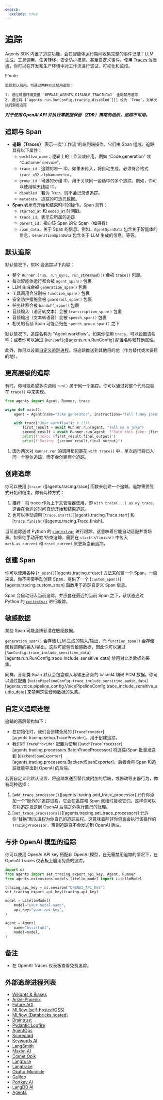 ```yaml
---
search:
  exclude: true
---
```

# 追踪

Agents SDK 内置了追踪功能，会在智能体运行期间收集完整的事件记录：LLM 生成、工具调用、任务转移、安全防护措施，甚至自定义事件。使用 [Traces 仪表板](https://platform.openai.com/traces)，你可以在开发和生产环境中对工作流进行调试、可视化和监控。

!!!note

    追踪默认启用。可通过两种方式禁用追踪：

    1. 通过设置环境变量 `OPENAI_AGENTS_DISABLE_TRACING=1` 全局禁用追踪
    2. 通过将 [`agents.run.RunConfig.tracing_disabled`][] 设为 `True`，对单次运行禁用追踪

***对于使用 OpenAI API 并执行零数据保留（ZDR）策略的组织，追踪不可用。***

## 追踪与 Span

-   **追踪（Traces）** 表示一次“工作流”的端到端操作。它们由 Span 组成。追踪具有以下属性：
    -   `workflow_name`：逻辑上的工作流或应用。例如 “Code generation” 或 “Customer service”。
    -   `trace_id`：追踪的唯一 ID。如果未传入，将自动生成。必须符合格式 `trace_<32_alphanumeric>`。
    -   `group_id`：可选的分组 ID，用于关联同一会话中的多个追踪。例如，你可以使用聊天线程 ID。
    -   `disabled`：若为 True，则不会记录该追踪。
    -   `metadata`：追踪的可选元数据。
-   **Span** 表示有开始和结束时间的操作。Span 具有：
    -   `started_at` 和 `ended_at` 时间戳。
    -   `trace_id`，表示它所属的追踪
    -   `parent_id`，指向该 Span 的父 Span（如果有）
    -   `span_data`，关于 Span 的信息。例如，`AgentSpanData` 包含关于智能体的信息，`GenerationSpanData` 包含关于 LLM 生成的信息，等等。

## 默认追踪

默认情况下，SDK 会追踪以下内容：

-   整个 `Runner.{run, run_sync, run_streamed}()` 会被 `trace()` 包裹。
-   每次智能体运行都会被 `agent_span()` 包裹
-   LLM 生成会被 `generation_span()` 包裹
-   工具调用会分别被 `function_span()` 包裹
-   安全防护措施会被 `guardrail_span()` 包裹
-   任务转移会被 `handoff_span()` 包裹
-   音频输入（语音转文本）会被 `transcription_span()` 包裹
-   音频输出（文本转语音）会被 `speech_span()` 包裹
-   相关的音频 Span 可能会归在 `speech_group_span()` 之下

默认情况下，追踪名称为 “Agent workflow”。如果你使用 `trace`，可以设置该名称；或者你可以通过 [`RunConfig`][agents.run.RunConfig] 配置名称和其他属性。

此外，你可以设置[自定义追踪进程](#custom-tracing-processors)，将追踪推送到其他目的地（作为替代或次要目的地）。

## 更高层级的追踪

有时，你可能希望多次调用 `run()` 属于同一个追踪。你可以通过将整个代码包裹在 `trace()` 中来实现。

```python
from agents import Agent, Runner, trace

async def main():
    agent = Agent(name="Joke generator", instructions="Tell funny jokes.")

    with trace("Joke workflow"): # (1)!
        first_result = await Runner.run(agent, "Tell me a joke")
        second_result = await Runner.run(agent, f"Rate this joke: {first_result.final_output}")
        print(f"Joke: {first_result.final_output}")
        print(f"Rating: {second_result.final_output}")
```

1. 因为两次对 `Runner.run` 的调用都包裹在 `with trace()` 中，单次运行将归入同一个整体追踪，而不会创建两个追踪。

## 创建追踪

你可以使用 [`trace()`][agents.tracing.trace] 函数来创建一个追踪。追踪需要显式开始和结束。你有两种方式：

1. 推荐：将 trace 作为上下文管理器使用，即 `with trace(...) as my_trace`。这会在合适的时间自动开始和结束追踪。
2. 也可以手动调用 [`trace.start()`][agents.tracing.Trace.start] 和 [`trace.finish()`][agents.tracing.Trace.finish]。

当前追踪通过 Python 的 [`contextvar`](https://docs.python.org/3/library/contextvars.html) 进行跟踪。这意味着它能自动适配并发场景。如果你手动开始/结束追踪，需要在 `start()`/`finish()` 中传入 `mark_as_current` 和 `reset_current` 来更新当前追踪。

## 创建 Span

你可以使用各种 [`*_span()`][agents.tracing.create] 方法来创建一个 Span。一般来说，你不需要手动创建 Span。提供了一个 [`custom_span()`][agents.tracing.custom_span] 函数用于追踪自定义 Span 信息。

Span 会自动归入当前追踪，并嵌套在最近的当前 Span 之下，该状态通过 Python 的 [`contextvar`](https://docs.python.org/3/library/contextvars.html) 进行跟踪。

## 敏感数据

某些 Span 可能会捕获潜在敏感数据。

`generation_span()` 会存储 LLM 生成的输入/输出，而 `function_span()` 会存储函数调用的输入/输出。这些可能包含敏感数据，因此你可以通过 [`RunConfig.trace_include_sensitive_data`][agents.run.RunConfig.trace_include_sensitive_data] 禁用对此类数据的采集。

同样，音频类 Span 默认会包含输入与输出音频的 base64 编码 PCM 数据。你可以通过配置 [`VoicePipelineConfig.trace_include_sensitive_audio_data`][agents.voice.pipeline_config.VoicePipelineConfig.trace_include_sensitive_audio_data] 来禁用这些音频数据的采集。

## 自定义追踪进程

追踪的高层架构如下：

-   在初始化时，我们会创建全局的 [`TraceProvider`][agents.tracing.setup.TraceProvider]，用于创建追踪。
-   我们将 `TraceProvider` 配置为使用 [`BatchTraceProcessor`][agents.tracing.processors.BatchTraceProcessor] 将追踪/Span 批量发送到 [`BackendSpanExporter`][agents.tracing.processors.BackendSpanExporter]，后者会将 Span 和追踪批量导出到 OpenAI 的后端。

若要自定义此默认设置、将追踪发送至替代或附加的后端，或修改导出器行为，你有两种选择：

1. [`add_trace_processor()`][agents.tracing.add_trace_processor] 允许你添加一个“额外的”追踪进程，它会在追踪和 Span 就绪时接收它们。这样你可以在将追踪发送到 OpenAI 后端之外执行自己的处理。
2. [`set_trace_processors()`][agents.tracing.set_trace_processors] 允许你“替换”默认进程为你自己的追踪进程。这意味着除非你包含会执行该操作的 `TracingProcessor`，否则追踪将不会发送到 OpenAI 后端。

## 与非 OpenAI 模型的追踪

你可以使用 OpenAI API key 搭配非 OpenAI 模型，在无需禁用追踪的情况下，在 OpenAI Traces 仪表板上启用免费的追踪。

```python
import os
from agents import set_tracing_export_api_key, Agent, Runner
from agents.extensions.models.litellm_model import LitellmModel

tracing_api_key = os.environ["OPENAI_API_KEY"]
set_tracing_export_api_key(tracing_api_key)

model = LitellmModel(
    model="your-model-name",
    api_key="your-api-key",
)

agent = Agent(
    name="Assistant",
    model=model,
)
```

## 备注
- 在 OpenAI Traces 仪表板查看免费追踪。

## 外部追踪进程列表

-   [Weights & Biases](https://weave-docs.wandb.ai/guides/integrations/openai_agents)
-   [Arize-Phoenix](https://docs.arize.com/phoenix/tracing/integrations-tracing/openai-agents-sdk)
-   [Future AGI](https://docs.futureagi.com/future-agi/products/observability/auto-instrumentation/openai_agents)
-   [MLflow (self-hosted/OSS)](https://mlflow.org/docs/latest/tracing/integrations/openai-agent)
-   [MLflow (Databricks hosted)](https://docs.databricks.com/aws/en/mlflow/mlflow-tracing#-automatic-tracing)
-   [Braintrust](https://braintrust.dev/docs/guides/traces/integrations#openai-agents-sdk)
-   [Pydantic Logfire](https://logfire.pydantic.dev/docs/integrations/llms/openai/#openai-agents)
-   [AgentOps](https://docs.agentops.ai/v1/integrations/agentssdk)
-   [Scorecard](https://docs.scorecard.io/docs/documentation/features/tracing#openai-agents-sdk-integration)
-   [Keywords AI](https://docs.keywordsai.co/integration/development-frameworks/openai-agent)
-   [LangSmith](https://docs.smith.langchain.com/observability/how_to_guides/trace_with_openai_agents_sdk)
-   [Maxim AI](https://www.getmaxim.ai/docs/observe/integrations/openai-agents-sdk)
-   [Comet Opik](https://www.comet.com/docs/opik/tracing/integrations/openai_agents)
-   [Langfuse](https://langfuse.com/docs/integrations/openaiagentssdk/openai-agents)
-   [Langtrace](https://docs.langtrace.ai/supported-integrations/llm-frameworks/openai-agents-sdk)
-   [Okahu-Monocle](https://github.com/monocle2ai/monocle)
-   [Galileo](https://v2docs.galileo.ai/integrations/openai-agent-integration#openai-agent-integration)
-   [Portkey AI](https://portkey.ai/docs/integrations/agents/openai-agents)
-   [LangDB AI](https://docs.langdb.ai/getting-started/working-with-agent-frameworks/working-with-openai-agents-sdk)
-   [Agenta](https://docs.agenta.ai/observability/integrations/openai-agents)